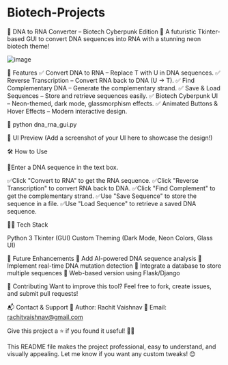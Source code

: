 # Biotech-Projects
🧬 DNA to RNA Converter – Biotech Cyberpunk Edition 🚀
A futuristic Tkinter-based GUI to convert DNA sequences into RNA with a stunning neon biotech theme!

![image](https://github.com/user-attachments/assets/1fe8f021-7fde-4bd9-b7a9-914dfb0cc752)

📌 Features
✅ Convert DNA to RNA – Replace T with U in DNA sequences.
✅ Reverse Transcription – Convert RNA back to DNA (U → T).
✅ Find Complementary DNA – Generate the complementary strand.
✅ Save & Load Sequences – Store and retrieve sequences easily.
✅ Biotech Cyberpunk UI – Neon-themed, dark mode, glassmorphism effects.
✅ Animated Buttons & Hover Effects – Modern interactive design.

🧬 python dna_rna_gui.py

🎨 UI Preview
(Add a screenshot of your UI here to showcase the design!)

🛠 How to Use

🚀Enter a DNA sequence in the text box.

✅Click "Convert to RNA" to get the RNA sequence.
✅Click "Reverse Transcription" to convert RNA back to DNA.
✅Click "Find Complement" to get the complementary strand.
✅Use "Save Sequence" to store the sequence in a file.
✅Use "Load Sequence" to retrieve a saved DNA sequence.

👨‍💻 Tech Stack

Python 3
Tkinter (GUI)
Custom Theming (Dark Mode, Neon Colors, Glass UI)

🎯 Future Enhancements
🚀 Add AI-powered DNA sequence analysis
🚀 Implement real-time DNA mutation detection
🚀 Integrate a database to store multiple sequences
🚀 Web-based version using Flask/Django

🤝 Contributing
Want to improve this tool? Feel free to fork, create issues, and submit pull requests!

📬 Contact & Support
💬 Author: Rachit Vaishnav
📧 Email: rachitvaishnav@gmail.com

Give this project a ⭐ if you found it useful! 🚀🔥

This README file makes the project professional, easy to understand, and visually appealing. Let me know if you want any custom tweaks! 😊
